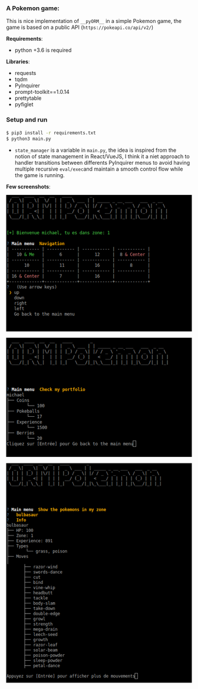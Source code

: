 ### A Pokemon game:

This is nice implementation of `__pyORM__` in a simple Pokemon game, the game is based on a public API (`https://pokeapi.co/api/v2/`)

__Requirements__:
* python +3.6 is required

__Libraries__:

- requests
- tqdm
- PyInquirer
- prompt-toolkit==1.0.14
- prettytable
- pyfiglet

### Setup and run

```bash
$ pip3 install -r requirements.txt
$ python3 main.py
```

* `state_manager` is a variable in `main.py`, the idea is inspired from the notion of state management in React/VueJS, I think it a niet approach to handler transitions between differents PyInquirer menus to avoid having multiple recursive `eval/exec`and maintain a smooth control flow while the game is running.


__Few screenshots__:

![](https://raw.githubusercontent.com/Dellagi/pySQL_API/main/pokemonApp/assets/screenshot_1.png)

![](https://raw.githubusercontent.com/Dellagi/pySQL_API/main/pokemonApp/assets/screenshot_2.png)

![](https://raw.githubusercontent.com/Dellagi/pySQL_API/main/pokemonApp/assets/screenshot_3.png)

